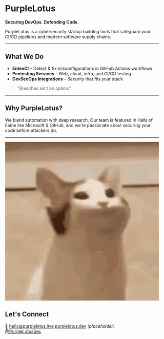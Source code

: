 # PurpleLotus

**Securing DevOps. Defending Code.**

PurpleLotus is a cybersecurity startup building tools that safeguard your CI/CD pipelines and modern software supply chains.

---

## What We Do

-  **EntenCI** – Detect & fix misconfigurations in GitHub Actions workflows  
- **Pentesting Services** – Web, cloud, infra, and CI/CD testing  
- **DevSecOps Integrations** – Security that fits your stack

> "Breaches ain't an option."

---

##  Why PurpleLotus?

We blend automation with deep research. Our team is featured in Halls of Fame like Microsoft & GitHub, and we're passionate about securing your code before attackers do.

---

![cat2](https://raw.githubusercontent.com/slvignesh05/Purple-Lotus-website/refs/heads/main/public/pop-cat.gif)

##  Let's Connect

📧 hello@purplelotus.live 
 [purplelotus.dev](https://purplelotus.dev) *(placeholder)*  
 [@PurpleLotusSec](https://twitter.com/PurpleLotusSec)



